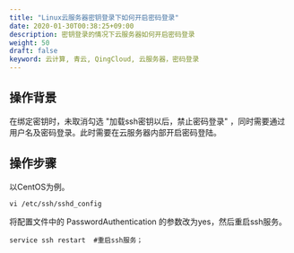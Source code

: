 ```yaml
---
title: "Linux云服务器密钥登录下如何开启密码登录"
date: 2020-01-30T00:38:25+09:00
description: 密钥登录的情况下云服务器如何开启密码登录
weight: 50
draft: false
keyword: 云计算, 青云, QingCloud, 云服务器，密码登录
---
```


## 操作背景

在绑定密钥时，未取消勾选 "加载ssh密钥以后，禁止密码登录" ，同时需要通过用户名及密码登录。此时需要在云服务器内部开启密码登陆。

## 操作步骤

以CentOS为例。

```shell
vi /etc/ssh/sshd_config
```

将配置文件中的 PasswordAuthentication 的参数改为yes，然后重启ssh服务。

```shell
service ssh restart  #重启ssh服务；
```


